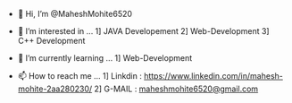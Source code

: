 - 👋 Hi, I’m @MaheshMohite6520

- 👀 I’m interested in ...
      1] JAVA Developement
      2] Web-Development
      3] C++ Development
      
- 🌱 I’m currently learning ...
      1] Web-Development
      
- 📫 How to reach me ...
  1] Linkdin : https://www.linkedin.com/in/mahesh-mohite-2aa280230/
  2] G-MAIL : maheshmohite6520@gmail.com

<!---
MaheshMohite6520/MaheshMohite6520 is a ✨ special ✨ repository because its `README.md` (this file) appears on your GitHub profile.
You can click the Preview link to take a look at your changes.
--->
